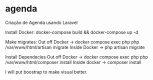 # agenda
Criação de Agenda usando Laravel



Install Docker:
docker-compose build && docker-compose up -d

Make migrates:
Out off Docker -> docker compose exec php php /var/www/html/artisan migrate
Inside Docker -> php artisan migrate

Install Dependecies
Out off Docker -> docker compose exec php php /var/www/html/composer install
Inside docker -> composer install

I will put boostrap to make visual better.



